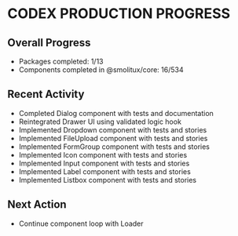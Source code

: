 # CODEX PRODUCTION PROGRESS

## Overall Progress
- Packages completed: 1/13
 - Components completed in @smolitux/core: 16/534

## Recent Activity
- Completed Dialog component with tests and documentation
- Reintegrated Drawer UI using validated logic hook
- Implemented Dropdown component with tests and stories
- Implemented FileUpload component with tests and stories
- Implemented FormGroup component with tests and stories
- Implemented Icon component with tests and stories
- Implemented Input component with tests and stories
- Implemented Label component with tests and stories
- Implemented Listbox component with tests and stories

## Next Action
 - Continue component loop with Loader

